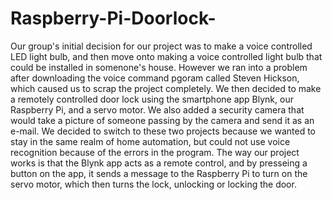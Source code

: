 # Raspberry-Pi-Doorlock-
Our group's initial decision for our project was to make a voice controlled LED light bulb, and then move onto making a voice controlled light bulb that could be installed in somenone's house. However we ran into a problem after downloading the voice command pgoram called Steven Hickson, which caused us to scrap the project completely. We then decided to make a remotely controlled door lock using the smartphone app Blynk, our Raspberry Pi, and a servo motor. We also added a security camera that would take a picture of someone passing by the camera and send it as an e-mail. We decided to switch to these two projects because we wanted to stay in the same realm of home automation, but could not use voice recognition because of the errors in the program. The way our project works is that the Blynk app acts as a remote control, and by presseing a button on the app, it sends a message to the Raspberry Pi to turn on the servo motor, which then turns the lock, unlocking or locking the door. 
